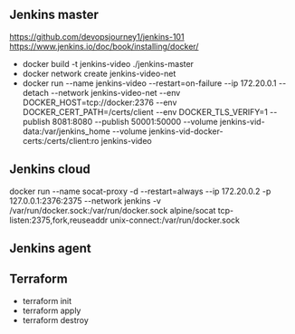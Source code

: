 ## Jenkins master
https://github.com/devopsjourney1/jenkins-101
https://www.jenkins.io/doc/book/installing/docker/

- docker build -t jenkins-video ./jenkins-master
- docker network create jenkins-video-net
- docker run --name jenkins-video --restart=on-failure --ip 172.20.0.1 --detach --network jenkins-video-net --env DOCKER_HOST=tcp://docker:2376 --env DOCKER_CERT_PATH=/certs/client --env DOCKER_TLS_VERIFY=1 --publish 8081:8080 --publish 50001:50000 --volume jenkins-vid-data:/var/jenkins_home --volume jenkins-vid-docker-certs:/certs/client:ro jenkins-video


## Jenkins cloud
docker run --name socat-proxy -d --restart=always --ip 172.20.0.2 -p 127.0.0.1:2376:2375 --network jenkins -v /var/run/docker.sock:/var/run/docker.sock alpine/socat tcp-listen:2375,fork,reuseaddr unix-connect:/var/run/docker.sock



## Jenkins agent

## Terraform
- terraform init
- terraform apply
- terraform destroy